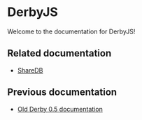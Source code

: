 # DerbyJS

Welcome to the documentation for DerbyJS!

## Related documentation

* [ShareDB](https://github.com/share/sharedb)

## Previous documentation

* [Old Derby 0.5 documentation](http://derbyjs.github.io/derby/)
